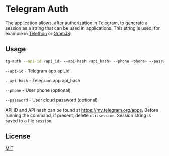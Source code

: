 # Telegram Auth

The application allows, after authorization in Telegram, to generate a session as a string that can be used in applications. This string is used, for example in [Telethon](https://pypi.org/project/Telethon/) or [GramJS](https://www.npmjs.com/package/telegram).

## Usage

```sh
tg-auth --api-id <api_id> --api-hash <api_hash> --phone <phone> --password <password>
```

`--api-id` - Telegram app api_id

`--api-hash` - Telegram app api_hash

`--phone` - User phone (optional)

`--password` - User cloud password (optional)

API ID and API hash can be found at https://my.telegram.org/apps. Before running the command, if present, delete `cli.session`. Session string is saved to a file `session`.

## License

[MIT](https://choosealicense.com/licenses/mit/)
